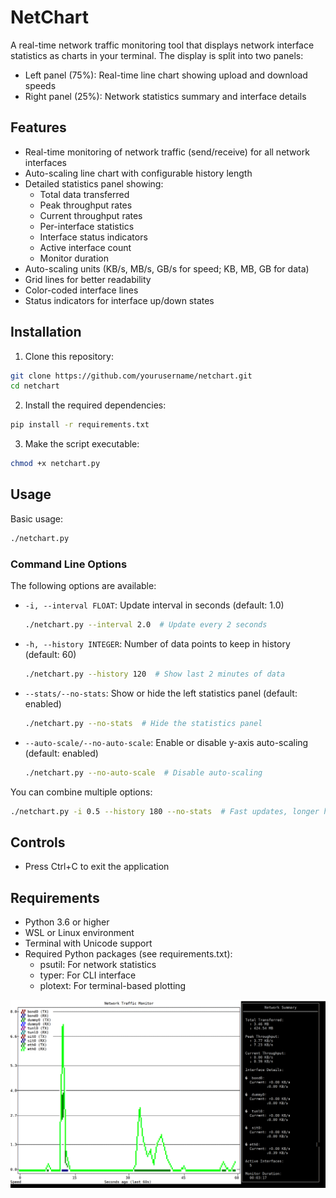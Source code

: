 # NetChart

A real-time network traffic monitoring tool that displays network interface statistics as charts in your terminal. The display is split into two panels:
- Left panel (75%): Real-time line chart showing upload and download speeds
- Right panel (25%): Network statistics summary and interface details

## Features

- Real-time monitoring of network traffic (send/receive) for all network interfaces
- Auto-scaling line chart with configurable history length
- Detailed statistics panel showing:
  - Total data transferred
  - Peak throughput rates
  - Current throughput rates
  - Per-interface statistics
  - Interface status indicators
  - Active interface count
  - Monitor duration
- Auto-scaling units (KB/s, MB/s, GB/s for speed; KB, MB, GB for data)
- Grid lines for better readability
- Color-coded interface lines
- Status indicators for interface up/down states

## Installation

1. Clone this repository:
```bash
git clone https://github.com/yourusername/netchart.git
cd netchart
```

2. Install the required dependencies:
```bash
pip install -r requirements.txt
```

3. Make the script executable:
```bash
chmod +x netchart.py
```

## Usage

Basic usage:
```bash
./netchart.py
```

### Command Line Options

The following options are available:

- `-i, --interval FLOAT`: Update interval in seconds (default: 1.0)
  ```bash
  ./netchart.py --interval 2.0  # Update every 2 seconds
  ```

- `-h, --history INTEGER`: Number of data points to keep in history (default: 60)
  ```bash
  ./netchart.py --history 120  # Show last 2 minutes of data
  ```

- `--stats/--no-stats`: Show or hide the left statistics panel (default: enabled)
  ```bash
  ./netchart.py --no-stats  # Hide the statistics panel
  ```

- `--auto-scale/--no-auto-scale`: Enable or disable y-axis auto-scaling (default: enabled)
  ```bash
  ./netchart.py --no-auto-scale  # Disable auto-scaling
  ```

You can combine multiple options:
```bash
./netchart.py -i 0.5 --history 180 --no-stats  # Fast updates, longer history, no stats panel
```

## Controls

- Press Ctrl+C to exit the application

## Requirements

- Python 3.6 or higher
- WSL or Linux environment
- Terminal with Unicode support
- Required Python packages (see requirements.txt):
  - psutil: For network statistics
  - typer: For CLI interface
  - plotext: For terminal-based plotting

![NetChart Demo](images/demo.png)


